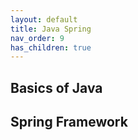 ```yaml
---
layout: default
title: Java Spring
nav_order: 9
has_children: true
---
```


## Basics of Java

## Spring Framework